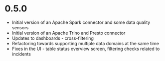 # 0.5.0
* Initial version of an Apache Spark connector and some data quality sensors
* Initial version of an Apache Trino and Presto connector
* Updates to dashboards - cross-filtering
* Refactoring towards supporting multiple data domains at the same time
* Fixes in the UI - table status overview screen, filtering checks related to incidents
